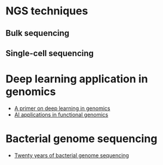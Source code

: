 # NGS techniques

## Bulk sequencing

## Single-cell sequencing

# Deep learning application in genomics
* [A primer on deep learning in genomics](https://www.nature.com/articles/s41588-018-0295-5)
* [AI applications in functional genomics](https://www.sciencedirect.com/science/article/pii/S2001037021004311)

# Bacterial genome sequencing
* [Twenty years of bacterial genome sequencing](https://www.nature.com/articles/nrmicro3565)
